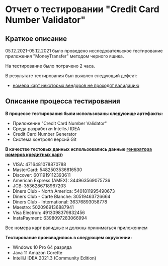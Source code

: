 # Отчет о тестировании "Credit Card Number Validator"

## Краткое описание

05.12.2021-05.12.2021 было проведено исследовательское тестирование приложения "MoneyTransfer" методом черного ящика.

На тестирование было потрачено 2 часа.

В результате тестирования был выявлен следующий дефект:
* [номера карт некоторых вендоров не проходят валидацию](https://github.com/Eugene-Ani/Java_1.2/issues/1)

## Описание процесса тестирования

**В процессе тестирования были использованы следуюище артефакты:**
* Приложение "Credit Card Number Validator"
* Среда разработки IntelleJ IDEA
* Credit Card Number Generator
* Система контроля версий Git


**В качестве тестовых данных использовались данные [генератора номеров кредитных карт](https://freeformatter.com/credit-card-number-generator-validator.html):**
* VISA: 4716481078870788
* MasterCard: 5482503536816530
* Discover: 6011919112393611
* American Express (AMEX): 344963569075736
* JCB: 3536286718967203
* Diners Club - North America: 5401811995490673
* Diners Club - Carte Blanche: 30519463726664
* Diners Club - International: 36376893058778
* Maestro: 5020969136887941
* Visa Electron: 4913098379832456
* InstaPayment: 6398097283066994

Все номера карт валидные и должны приниматься приложением

**Тестирование производилось в следующем окружении:**
* Windows 10 Pro 64 разряда
* Java 11 Amazon Corette
* IntelliJ IDEA 2021.3 (Community Edition)
